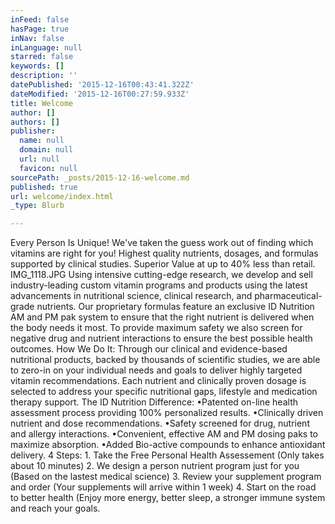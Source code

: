 ```yaml
---
inFeed: false
hasPage: true
inNav: false
inLanguage: null
starred: false
keywords: []
description: ''
datePublished: '2015-12-16T00:43:41.322Z'
dateModified: '2015-12-16T00:27:59.933Z'
title: Welcome
author: []
authors: []
publisher:
  name: null
  domain: null
  url: null
  favicon: null
sourcePath: _posts/2015-12-16-welcome.md
published: true
url: welcome/index.html
_type: Blurb

---
```

Every Person Is Unique!
We've taken the guess work out of finding which vitamins are right for you! Highest quality nutrients, dosages, and formulas supported by clinical studies. Superior Value at up to 40% less than retail.
IMG\_1118.JPG
Using intensive cutting-edge research, we develop and sell industry-leading custom vitamin programs and products using the latest advancements in nutritional science, clinical research, and pharmaceutical-grade nutrients. Our proprietary formulas feature an exclusive ID Nutrition AM and PM pak system to ensure that the right nutrient is delivered when the body needs it most. To provide maximum safety we also screen for negative drug and nutrient interactions to ensure the best possible health outcomes.
How We Do It:
Through our clinical and evidence-based nutritional products, backed by thousands of scientific studies, we are able to zero-in on your individual needs and goals to deliver highly targeted vitamin recommendations. Each nutrient and clinically proven dosage is selected to address your specific nutritional gaps, lifestyle and medication therapy support.
The ID Nutrition Difference:
•Patented on-line health assessment process providing 100% personalized results.
•Clinically driven nutrient and dose recommendations.
•Safety screened for drug, nutrient and allergy interactions.
•Convenient, effective AM and PM dosing paks to maximize absorption.
•Added Bio-active compounds to enhance antioxidant delivery.
4 Steps:
1\. Take the Free Personal Health Assessement (Only takes about 10 minutes)
2\. We design a person nutrient program just for you (Based on the lastest medical science)
3\. Review your supplement program and order (Your supplements will arrive within 1 week)
4\. Start on the road to better health (Enjoy more energy, better sleep, a stronger immune system and reach your goals.